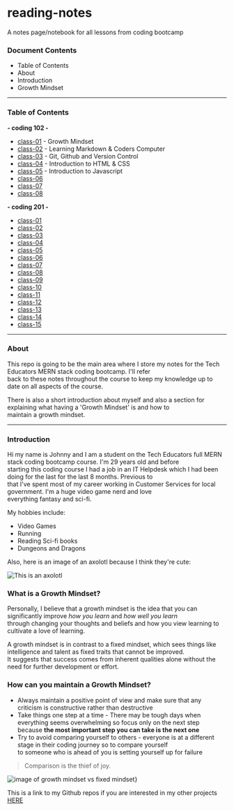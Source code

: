 # reading-notes
A notes page/notebook for all lessons from coding bootcamp
### Document Contents
* Table of Contents
* About  
* Introduction    
* Growth Mindset

***
### Table of Contents

**- coding 102 -**

* [class-01](/102/class-01.md) - Growth Mindset
* [class-02](/102/class-02.md) - Learning Markdown & Coders Computer
* [class-03](/102/class-03.md) -  Git, Github and Version Control
* [class-04](/102/class-04.md) - Introduction to HTML & CSS
* [class-05](/102/class-05.md) - Introduction to Javascript
* [class-06](/102/class-06.md)
* [class-07](/102/class-07.md)
* [class-08](/102/class-08.md)

**- coding 201 -**

* [class-01](/201/class-01.md)
* [class-02](/201/class-02.md)
* [class-03](/201/class-03.md)
* [class-04](/201/class-04.md)
* [class-05](/201/class-05.md)
* [class-06](/201/class-06.md)
* [class-07](/201/class-07.md)
* [class-08](/201/class-08.md)
* [class-09](/201/class-09.md)
* [class-10](/201/class-10.md)
* [class-11](/201/class-11.md)
* [class-12](/201/class-12.md)
* [class-13](/201/class-13.md)
* [class-14](/201/class-14.md)
* [class-15](/201/class-15.md)

***

### About

This repo is going to be the main area where I store my notes for the Tech Educators MERN stack coding bootcamp. I'll refer  
back to these notes throughout the course to keep my knowledge up to date on all aspects of the course.  

There is also a short introduction about myself and also a section for explaining what having a 'Growth Mindset' is and how to  
maintain a growth mindset.

***

### Introduction

Hi my name is Johnny and I am a student on the Tech Educators full MERN stack coding bootcamp course. I'm 29 years old and before  
starting this coding course I  had a job in an IT Helpdesk which I had been doing for the last for the last 8 months. Previous to  
that I've spent most of my career working in Customer Services for local government. I'm a huge video game nerd and love  
everything fantasy and sci-fi.

My hobbies include:
- Video Games
- Running
- Reading Sci-fi books
- Dungeons and Dragons

Also, here is an image of an axolotl because I think they're cute:

![This is an axolotl](https://i.natgeofe.com/n/de94c416-6d23-45f5-9708-e8d56289268e/naturepl_01132178_4x3.jpg)

### What is a Growth Mindset?

Personally, I believe that a growth mindset is the idea that you can significantly improve *how you learn* and *how well you learn*  
through changing your thoughts and beliefs and how you view learning to cultivate a love of learning. 

A growth mindset is in contrast to a fixed mindset, which sees things like intelligence and talent as fixed traits that cannot be improved.  
It suggests that success comes from inherent qualities alone without the need for further development or effort.

### How can you maintain a Growth Mindset?

- Always maintain a positive point of view and make sure that any criticism is constructive rather than destructive
- Take things one step at a time - There may be tough days when everything seems overwhelming so focus only on the next step  
 because **the most important step you can take is the next one**
- Try to avoid comparing yourself to others - everyone is at a different stage in their coding journey so to compare yourself  
to someone who is ahead of you is setting yourself up for failure

> Comparison is the thief of joy.  

![image of growth mindset vs fixed mindset}](https://atlassianblog.wpengine.com/wp-content/uploads/NewGrowthMindset2.png)

This is a link to my Github repos if you are interested in my other projects [HERE](https://github.com/Spaghettioso?tab=repositories)
